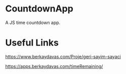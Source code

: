# CountdownApp
A JS time countdown app.

# Useful Links
https://www.berkaydavas.com/Proje/geri-sayim-sayaci

https://apps.berkaydavas.com/timeRemaining/
